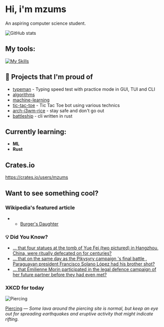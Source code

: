# Hi, i'm mzums
An aspiring computer science student.  

![GitHub stats](https://github-readme-stats.vercel.app/api?username=mzums&show_icons=true&include_all_commits=true&theme=radical)

## My tools:
  
[![My Skills](https://skillicons.dev/icons?i=rust,python,pytorch,cpp,github,linux,arch,flutter&theme=dark)](https://skillicons.dev)

## 📌 Projects that I'm proud of
<!--PINNED:START-->
- [typeman](https://github.com/mzums/typeman) -  Typing speed test with practice mode in GUI, TUI and CLI 
- [algorithms](https://github.com/mzums/algorithms)
- [machine-learning](https://github.com/mzums/machine-learning)
- [tic-tac-toe](https://github.com/mzums/tic-tac-toe) - Tic Tac Toe bot using various technics
- [arch-i3wm-rice](https://github.com/mzums/arch-i3wm-rice) - stay safe and don't go out
- [battleship](https://github.com/mzums/battleship) - cli written in rust
<!--PINNED:END-->

## Currently learning:
- **ML**
- **Rust**

## Crates.io
https://crates.io/users/mzums

## Want to see something cool?

### Wikipedia's featured article
- <!--WIKI:START-->
  - [Burger's Daughter](https://en.wikipedia.org/wiki/Burger's_Daughter)
<!--WIKI:END-->

### 💡 Did You Know?
<!--DYK:START-->
  - [... that four statues at the tomb of Yue Fei (two pictured) in Hangzhou, China, were ritually defecated on for centuries?](https://en.wikipedia.org/wiki/Tomb_of_Yue_Fei)
  - [... that on the same day as the Pikysyry campaign 's final battle , Paraguayan president Francisco Solano López had his brother shot?](https://en.wikipedia.org/wiki/Pikysyry_campaign)
  - [... that Émilienne Morin participated in the legal defence campaign of her future partner before they had even met?](https://en.wikipedia.org/wiki/%C3%89milienne_Morin)
<!--DYK:END-->

### XKCD for today
<!--XKCD:START-->
![Piercing](https://imgs.xkcd.com/comics/piercing.png)

[Piercing](https://xkcd.com/3145) — *Some lava around the piercing site is normal, but keep an eye out for spreading earthquakes and eruptive activity that might indicate rifting.*
<!--XKCD:END-->
